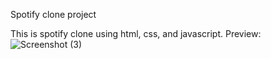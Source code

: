 Spotify clone project 

This is spotify clone using html, css, and javascript.
Preview:
![Screenshot (3)](https://github.com/abhidax/Projects/assets/118924053/a90d10c7-2b30-436b-b51e-2bd4b98bc608)
